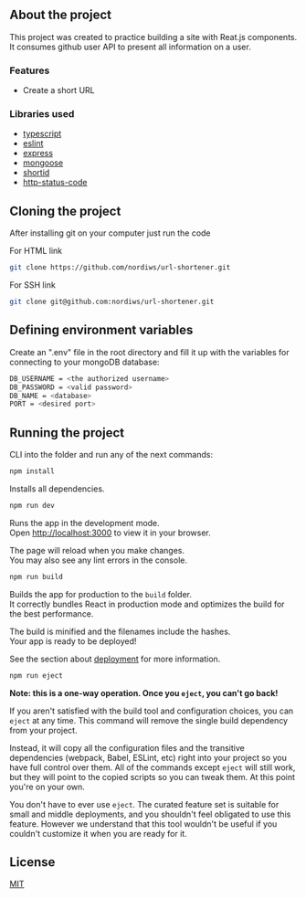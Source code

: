 ## About the project

This project was created to practice building a site with Reat.js components. It consumes github user API to present all information on a user.


### Features

- Create a short URL
### Libraries used

- [typescript](https://www.typescriptlang.org//)
- [eslint](https://eslint.org/)
- [express](https://expressjs.com/)
- [mongoose](https://mongoosejs.com/)
- [shortid](https://www.npmjs.com/package/shortid/)
- [http-status-code](https://www.npmjs.com/package/http-status-codes)

## Cloning the project

After installing git on your computer just run the code

For HTML link
```bash
git clone https://github.com/nordiws/url-shortener.git
```

For SSH link

```bash
git clone git@github.com:nordiws/url-shortener.git
```

## Defining environment variables

Create an ".env" file in the root directory and fill it up with the variables for connecting to your mongoDB database:
```bash
DB_USERNAME = <the authorized username>
DB_PASSWORD = <valid password>
DB_NAME = <database>
PORT = <desired port>
```

## Running the project

CLI into the folder and run any of the next commands:

```bash
npm install
```
Installs all dependencies.

```bash
npm run dev
```

Runs the app in the development mode.\
Open [http://localhost:3000](http://localhost:3000) to view it in your browser.

The page will reload when you make changes.\
You may also see any lint errors in the console.

```bash
npm run build
```

Builds the app for production to the `build` folder.\
It correctly bundles React in production mode and optimizes the build for the best performance.

The build is minified and the filenames include the hashes.\
Your app is ready to be deployed!

See the section about [deployment](https://facebook.github.io/create-react-app/docs/deployment) for more information.

```bash
npm run eject
```

**Note: this is a one-way operation. Once you `eject`, you can't go back!**

If you aren't satisfied with the build tool and configuration choices, you can `eject` at any time. This command will remove the single build dependency from your project.

Instead, it will copy all the configuration files and the transitive dependencies (webpack, Babel, ESLint, etc) right into your project so you have full control over them. All of the commands except `eject` will still work, but they will point to the copied scripts so you can tweak them. At this point you're on your own.

You don't have to ever use `eject`. The curated feature set is suitable for small and middle deployments, and you shouldn't feel obligated to use this feature. However we understand that this tool wouldn't be useful if you couldn't customize it when you are ready for it.

## License
[MIT](/LICENSE)